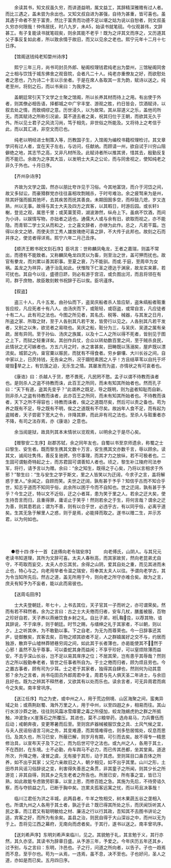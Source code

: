 <!-- { "loadSidebar": true } -->
　　余读其书，知文叔虽久穷，而讲道益明，属文益工，其辞精深雅赡有过人者。而比三遇之，盖未尝为余出也。又知文叔自进为甚强，自待为甚重，皆可喜也。虽其遇于命者不至于富贵，然比于富贵而功德不足以堪之姑为说以自恕者，则文叔虽久穷亦何限哉！仲伟居抚，时八九岁，未A5，始读书就笔砚。今仪观甚伟，文辞甚工。有子复能读书就笔砚矣，则余其能不老乎！既为之评其文而序之，又历道其父子事反复如此者，所以致余情于故旧，而又以见余之老也。熙宁元年十二月十七日序。

　　【馆阁送钱纯老知婺州诗序】

　　熙宁三年三月，尚书司封员外郎、秘阁校理钱君纯老出为婺州，三馆秘阁同舍之士相与饮饯于城东佛舍之观音院，会者凡二十人。纯老亦重僚友之好，而欲慰处者之思也，乃为诗二十言以示坐者。于是在席人各取其一言为韵，赋诗以送之。纯老至州，将刻之石，而以书来曰：为我序之。

　　盖朝廷常引天下文学之士聚之馆阁，所以长养其材而待上之用。有出使于外者，则其僚必相告语，择都城之中广宇丰堂、游观之胜，约日皆会，饮酒赋诗，以叙去处之情，而致绸缪之意。历世浸久，以为故常。其从容道义之乐，盖他司所无。而其赋诗之所称引况谕，莫不道去者之美，祝其归仕于王朝，而欲其无久于外。所以见士君子之风流习尚，笃于相先，非世俗之所能及。又将待上之考信于此，而以其汇进，非空文而已也。

　　纯老以明经进士制策入等，历教国子生，入馆阁为编校书籍校理检讨。其文章学问有过人者，宜在天子左右，与访问，任献纳。而顾请一州，欲自试于川穷山阻僻绝之地，其志节之高，又非凡材所及。此赋诗者所以推其贤，惜其去，殷勤反复而不能已。余故为之序其大旨，以发明士大夫之公论，而与同舍视之，使知纯老之非久于外也。十月日序。

　　【齐州杂诗序】

　　齐故为文学之国，然亦以朋比夸诈见于习俗。今其地富饶，而介于河岱之间，故又多狱讼，而豪猾群党亦往往喜相攻剽贼杀，于时号难治。余之疲驽来为是州，除其奸强而振其弛坏，去其疾苦而抚其善良。未期囹圄多空，而桴鼓几熄，岁又连熟，州以无事。故得与其士大夫及四方之宾客，以其暇日，时游后园。或长轩榭，登览之观，属思千里；或芙蕖芰荷，湖波渺然，纵舟上下。虽病不饮酒，而间为小诗，以娱情写物，亦拙者之适也。通儒大人或与余有旧，欲取而视之，亦不能隐。而青郓二学士又从而和之，士之喜文辞者，亦继为此作。总之，凡若干篇。岂得以余文之陋，而使夫宗工秀人雄放瑰绝可喜之辞，不大传于此邦也。故刻之石而并序之，使览者得详焉。熙宁六年二月己丑序。

　　【顺济王敕书祝文刻石序】臣巩言：世称麟凤龟龙，王者之嘉瑞，则盖不常出，而德有不能致者。又称麟凤龟龙四灵以为畜，则至治之世，盖可狎而扰也。故官有豢龙，而刘累以善其职事。至夏之衰，乃不能驯。而或于庭，至周卒为女祸。盖龙之为祥异，通于治乱如此。伏惟陛下仁圣之德达于渊泉，故龙实来慕，若可扰也。其自今以往，盛德日跻，则必有游于宫沼，或负图出河，而且将领在有司，群于庶物，故臣敢刻敕书祝辞于石以俟。臣巩谨序。

　　【叙盗】

　　盗三十人，凡十五发。由孙仙而下，盗吴庆船者杀人皆应斩，盗朱缟船者赃重皆应绞，凡应死者十有八人。由汤庆而下，或赃轻，或窃盗，或常自言，凡应徒者十有二人。此有司之法也。今图之所见者，其名氏、税等、械器，与其发之日月，所盗之家、所取之财，至于人各别其凡若干发，皆旁行以见之。人各别其凡若干发者，又别之以朱，欲览者之易晓也。吴庆之船，赃分为三，与吴庆、吴道之属有亲疏，居有异同。至于孙仙、汤庆之族属，以及十二人之所以得不死者，皆别见于图之上下，而狱之轻重详矣。其创作兵仗，合众以转劫数百里之间，至于贼杀良民，此情状之尤可嫉者也。方五六月之时，水之害甚矣，田畴既以荡溺矣，屋庐既以漂流矣。城郭之内，粜官粟以赈民，而犹有不得食者。穷乡僻壤、大川长谷之间，自中家以上，日昃持钱，无告籴之所，况于蹑短素困之人乎！方且结草苇以自托于坏堤毁旱之上，有饥饿之迫，无乐生之情。其屡发而为盗，亦情状之有可哀者也。

　　《康诰》曰：杀越人于货，愍不畏死，凡民罔不憝。孟子以谓不待教而诛者也。是则杀人之盗不待教而诛，此百王之所同，而未有知其所始者也。然而孔子曰：“天下有道，盗其先变乎？”此谓养之既足，导之既明，则为盗者知耻而自新。则非杀人之盗有待教而诛者，此亦百王之所同，而未有知其所始者也。不待教而诛者，天下之所不得容也；待教而诛者，俟之之道既尽矣，然后可以责之备也。苟为养之既有不足，导之既有不明，俟之之道既有不尽矣。故凶年人食不足，而有起为盗贼者，天子尝密下宽大之令，许降其罪，而此非有司之法也。至杀人与赃重者亦不降，有司之法存焉，亦《康诰》之意也。

　　余当阅是狱，故具列其本末情状以览观焉，以明余之于是尽心矣。

　　【赠黎安二生序】赵郡苏轼，余之同年友也，自蜀以书至京师遗余，称蜀之士曰黎生、安生者。既而黎生携其文数十万言，安生携其文亦数千言，辱以顾余。读其文，诚闳壮隽伟，善反复驰骋，穷尽事理，而其才力之放纵，若不可极者也。二生固可谓魁奇特起之士，而苏君固可谓善知人者也。顷之，黎生补江陵府司法参军，将行，请予言以为赠。余曰：“余之知生，既得之于心矣，乃将以言相求于外邪？”黎生曰：“生与安生之学于斯文，里之人皆笑以为迂阔，今求子之言，盖将解惑于里人。”余闻之，自顾而笑。夫世之迂阔，孰有甚于予乎？知信乎古而不知合乎世，知志乎道而不知同乎俗，此余所以困于今而不自知也。世之迂阔，孰有甚于予乎？今生之迂，特以文不近俗，迂之小者耳，患为笑于里之人。若余之迂大矣，使生持吾言而归，且重得罪，庸讵止于笑乎！然则若余之于生，将何言哉？谓余之迂为善，则其患若此；谓为不善，则有以合乎世，必违乎古，有以同乎俗，必离乎道矣。生其无急于解里人之惑，则于是焉，必能择而取之。遂书以赠二生，并示苏君，以为何如也。 
　

　




　

　
●卷十四·序十一首
【送傅向老令瑞安序】
　　向老傅氏，山阴人。与其兄元老读书知道理，其所为文辞可喜。太夫人春秋高，而其家故贫，然向老昆弟尤自守，不苟取而妄交，太夫人亦忘其贫。余得之山阴，爱其自处之重，而见其进而未止也，特心与之。向老用举者令温之瑞安，将奉其太夫人以往。予谓向老学古，其为令当知所先后。然古之道，盖无所用于今，则向老之所守亦难合矣。故为之言，庶夫有知予为不妄者，能以此而易彼也。

　　【送周屯田序】

　　士大夫登朝廷，年七十，上书去其位，天子官其一子而听之，亦可谓荣矣。然而有若不释然者。余为之言曰：古之士大夫倦而归者，安车几杖，膳羞被服，百物之珍好自若，天子养以燕飨饮食乡射之礼。自比子弟，袒鞠卺，以荐其物，谘其辞说，不于庠序，则于朝廷。时节之赐，与缙绅之礼于其家者，不以朝，则以夕。上之听其休，为不敢勤以事。下之自老，为无为而尊荣也。今一日辞事还其庐，徒御散矣，宾客去矣，百物之顺其欲者不足，人之群嬉属好之交不与，约居而独游，散弃乎山墟林莽陋巷穷闾之间，如此其于长者薄也，亦曷能使其不然于心邪！虽然不及乎尊事，可以委蛇其身而益闲；不享乎珍好，可以窒烦除薄而益安。不去乎深山长谷，岂不足以易其庠序之位；不居其荣，岂有患乎其辱哉？然则古之所以殷勤奉老者，皆世之任事者所自为。于士之倦而归者，顾为烦且劳也。今之置古事者，顾有司为少耳。士之老于其家者，独得其自肆也，然则何为动其意邪？余为之言者，尚书屯田员外郎周君中复。周君与先人俱天圣二年进士，与余旧且好也。既为之辨其不释然者，又欲其有以处而乐也。读余言者，可无异周君而病今之失矣。南丰曾巩序。

　　【送江任序】均之为吏，或中州之人，用于荒边侧境、山区海聚之间，蛮夷异域之处；或燕荆赵蜀、海外万里之人，用于中州，以至四遐之乡，相易而往。其山行水涉沙莽之驰，往往则风霜冰雪瘴雾之毒之所侵加，蛟龙虺蜴虎豹之群之所抵触，冲波急γㄨ崖落石之所覆压。其进也，莫不ぷ粮举药，选舟易马，力兵曹伍而后动；戒朝奔夜，变更寒暑而后至。至则宫庐器械被服饮食之具、土风气候之宜，与夫人民谣俗语言习尚之务，其变难遵，而其情难得也，则多愁居惕处，叹息而思归。及其久也，所习已安，所蔽已解，则岁月有期，可引而去矣。故不得专一精思修治具，以宣布天子及下之仁，而为后世可守之法也。或九州之人，各用于其土，不在西封，在东境。士不必勤，舟车舆马不必力，而已传其邑都，坐其堂奥。道途所次，升降之倦，凌冒之虞，无有接于其形，动于其虑。至则耳目口鼻百体之所养，如不出乎其家；父兄六亲故旧之人，朝夕相见，如不出乎其里。山川之形，土田市井风谣习俗辞说之变，利害得失善恶之条贯，非其童子之所闻，则其少长之所游览；非其自得，则其乡之先生老者之所告也。所居已安，所有事之宜，皆已习熟，如此故能专虑致劳职事，以宣上恩，而修百姓之急。其施为先后，不待旁谘久察，而与夺损益之几，已断于胸中矣。岂累夫孤客远寓之忧，而以苟且决事哉！

　　临川江君任为洪之丰城，此两县者，牛羊之牧相交，树木果蔬五谷之垄相入也。所谓九州之人各用于其土者，孰近于此？既已得其所处之乐，而厌闻饫听其人民之事，而江君又有聪明敏给之材、廉洁之行以行其政，吾知其不去图书讲论之适，宾客之好，而所为有余矣。盖县之治，则民自得于大山深谷之中，而州以无为于上。吾将见江西之幕府，无南向而虑者矣。于其行，遂书以送之。南丰曾巩序。

　　【送刘希声序】东明刘希声来临川，见之。其貌勉于礼，其言勉于义，其行亦然，其久亦坚。其读书为辞章日盛。从予游三年，予爱之。今年庆历五年还其乡，过予别，与之言曰：东明，汴邑也。子之行，问道之所向者，以告子。子也一趋焉而不息，至乎尔也。苟为一从焉，一违焉，虽不息，决不至也。子也好问，圣人之道，亦如是而已矣。五月四日序。

